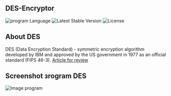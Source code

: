 ## DES-Encryptor
<p aling="center">
  <img src="https://img.shields.io/badge/program%20language-%D0%A1%23-brightgreen" alt="program Language">
  <img src="https://img.shields.io/badge/version-v0.1-blueviolet" alt="Latest Stable Version">
  <img src="https://img.shields.io/github/license/PalmaLuv/DES-Encryptor" alt="License">
</p>

## About DES
DES (Data Encryption Standard) - symmetric encryption algorithm developed by IBM and approved by the US government in 1977 as an official standard (FIPS 46-3).
<a href="https://ru.wikipedia.org/wiki/DES">Article for review</a>

## Screenshot зrogram DES
<p aling="center"><img src="https://user-images.githubusercontent.com/84909252/182980486-b9c64749-4c66-47b7-b12f-b9994301d657.png" alt="Image program"></p>
  
